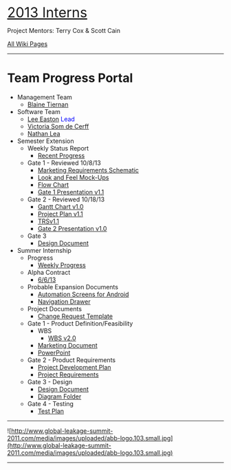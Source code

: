 <font color='red' size='18'> </font><font size='6'> <a href='https://code.google.com/p/abb-interns-2013/wiki/mainpage?tm=6'>2013 Interns </a></font>

Project Mentors: Terry Cox & Scott Cain

<font color='red'> <a href='https://code.google.com/p/abb-interns-2013/w/list?can=2&q=&colspec=PageName+Summary+Changed+ChangedBy'>All Wiki Pages</a> </font>

---


# Team Progress Portal #

  * Management Team
    * [Blaine Tiernan](https://code.google.com/p/abb-interns-2013/wiki/blainetiernan?ts=1369750815&updated=blainetiernan)
  * Software Team
    * [Lee Easton](https://code.google.com/p/abb-interns-2013/wiki/leeeaston) <font color='Blue'> Lead </font>
    * [Victoria Som de Cerff](https://code.google.com/p/abb-interns-2013/wiki/victoria?ts=1369750762&updated=victoria)
    * [Nathan Lea](http://code.google.com/p/abb-interns-2013/wiki/nathan)
  * Semester Extension
    * Weekly Status Report
      * [Recent Progress](https://abb-interns-2013.googlecode.com/hg/WeeklyStatusReport11-5-13.docx)
    * Gate 1 - Reviewed 10/8/13
      * [Marketing Requirements Schematic](https://abb-interns-2013.googlecode.com/hg/MRS%20-%20Vsom%20with%20Blaine.docx)
      * [Look and Feel Mock-Ups](https://abb-interns-2013.googlecode.com/hg/Look&FeelMockups.docx)
      * [Flow Chart](https://abb-interns-2013.googlecode.com/hg/FlowChart.pdf)
      * [Gate 1 Presentation v1.1](https://abb-interns-2013.googlecode.com/hg/Gate%201%20-%20SemesterExtensionv1.1.pptx)
    * Gate 2 - Reviewed 10/18/13
      * [Gantt Chart v1.0](https://abb-interns-2013.googlecode.com/hg/ExtensionProject.mpp)
      * [Project Plan v1.1](https://abb-interns-2013.googlecode.com/hg/ProjectPlanV1.1.docx)
      * [TRSv1.1](https://abb-interns-2013.googlecode.com/hg/TRS.doc)
      * [Gate 2 Presentation v1.0](https://abb-interns-2013.googlecode.com/hg/Gate%202%20-%20SemesterExtension.pptx)
    * Gate 3
      * [Design Document](https://abb-interns-2013.googlecode.com/hg/Design_Document_v2a.docx)
  * Summer Internship
    * Progress
      * [Weekly Progress](https://code.google.com/p/abb-interns-2013/wiki/Progress?ts=1376951809&updated=Progress)
    * Alpha Contract
      * [6/6/13](https://abb-interns-2013.googlecode.com/hg/AlphaContract.pdf)
    * Probable Expansion Documents
      * [Automation Screens for Android](https://abb-interns-2013.googlecode.com/hg/AutomationScreensforAndroid.docx)
      * [Navigation Drawer](http://developer.android.com/design/patterns/navigation-drawer.html)
    * Project Documents
      * [Change Request Template](https://abb-interns-2013.googlecode.com/hg/ABB-Change-Request-Template.doc)
    * Gate 1 - Product Definition/Feasibility
      * WBS
        * [WBS v2.0](https://abb-interns-2013.googlecode.com/hg/WBSv2.0.docx)
      * [Marketing Document](https://abb-interns-2013.googlecode.com/hg/Intern%20Project%20-%20Tcox%20with%20Elaine.docx)
      * [PowerPoint](https://abb-interns-2013.googlecode.com/hg-history/6689bab76ed8fd38e3032c752b112c63a8ea766a/Totalflow%20Research%20and%20Development%20Gate%20Model%20Training%20Presentation.pptx)
    * Gate 2 - Product Requirements
      * [Project Development Plan](https://abb-interns-2013.googlecode.com/hg/ProjectPlanV1.6.1.docx)
      * [Project Requirements](https://abb-interns-2013.googlecode.com/hg/Project_Requirements_Document%20(4).doc)
    * Gate 3 - Design
      * [Design Document](https://abb-interns-2013.googlecode.com/hg/Design_Document1.docx)
      * [Diagram Folder](https://abb-interns-2013.googlecode.com/hg/ArtWork.zip)
    * Gate 4 - Testing
      * [Test Plan](https://abb-interns-2013.googlecode.com/hg/Test_Plan_Docuement.xls)


---

![http://www.global-leakage-summit-2011.com/media/images/uploaded/abb-logo.103.small.jpg](http://www.global-leakage-summit-2011.com/media/images/uploaded/abb-logo.103.small.jpg)

---
